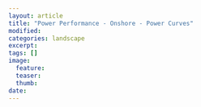 ```yaml
---
layout: article
title: "Power Performance - Onshore - Power Curves"
modified:
categories: landscape
excerpt: 
tags: []
image:
  feature:
  teaser:
  thumb:
date: 
---
```


